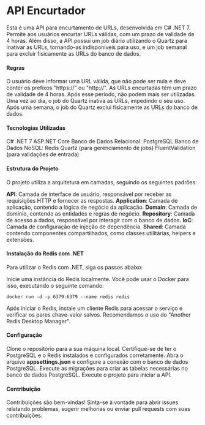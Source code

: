 # API Encurtador
Esta é uma API para encurtamento de URLs, desenvolvida em C# .NET 7. Permite aos usuários encurtar URLs válidas, com um prazo de validade de 4 horas. Além disso, a API possui um job diário utilizando o Quartz para inativar as URLs, tornando-as indisponíveis para uso, e um job semanal para excluir fisicamente as URLs do banco de dados.

#### Regras
O usuário deve informar uma URL válida, que não pode ser nula e deve conter os prefixos "https://" ou "http://".
As URLs encurtadas têm um prazo de validade de 4 horas. Após esse período, não podem mais ser utilizadas.
Uma vez ao dia, o job do Quartz inativa as URLs, impedindo o seu uso.
Após uma semana, o job do Quartz exclui fisicamente as URLs do banco de dados.

#### Tecnologias Utilizadas
C# .NET 7
ASP.NET Core
Banco de Dados Relacional: PostgreSQL
Banco de Dados NoSQL: Redis
Quartz (para gerenciamento de jobs)
FluentValidation (para validações de entrada)

#### Estrutura do Projeto
O projeto utiliza a arquitetura em camadas, seguindo os seguintes padrões:

**API**: Camada de interface de usuário, responsável por receber as requisições HTTP e fornecer as respostas.
**Application**: Camada de aplicação, contendo a lógica de negócio da aplicação.
**Domain**: Camada de domínio, contendo as entidades e regras de negócio.
**Repository**: Camada de acesso a dados, responsável por interagir com o banco de dados.
**IoC**: Camada de configuração de injeção de dependência.
**Shared**: Camada contendo componentes compartilhados, como classes utilitárias, helpers e extensões.

#### Instalação do Redis com .NET
Para utilizar o Redis com .NET, siga os passos abaixo:

Inicie uma instância do Redis localmente. Você pode usar o Docker para isso, executando o seguinte comando:

```docker run -d -p 6379:6379 --name redis redis```

Após iniciar o Redis, instale um cliente Redis para acessar o serviço e verificar os pares chave-valor salvos. Recomendamos o uso do "Another Redis Desktop Manager".

#### Configuração
Clone o repositório para a sua máquina local.
Certifique-se de ter o PostgreSQL e o Redis instalados e configurados corretamente.
Abra o arquivo **appsettings.json** e configure a conexão com o banco de dados PostgreSQL.
Execute as migrações para criar as tabelas necessárias no banco de dados PostgreSQL.
Execute o projeto para iniciar a API.

#### Contribuição
Contribuições são bem-vindas! Sinta-se à vontade para abrir issues relatando problemas, sugerir melhorias ou enviar pull requests com suas contribuições.
